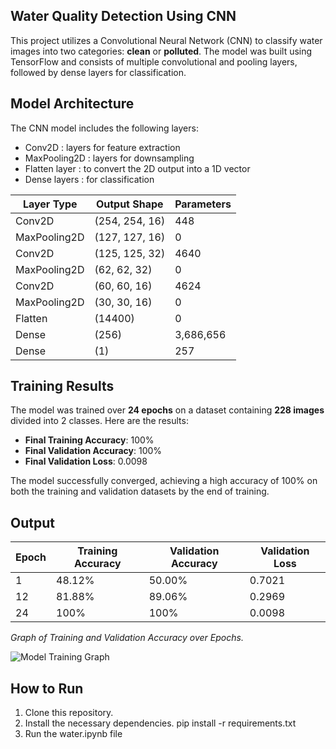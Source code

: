 ## Water Quality Detection Using CNN

This project utilizes a Convolutional Neural Network (CNN) to classify water images into two categories: **clean** or **polluted**. The model was built using TensorFlow and consists of multiple convolutional and pooling layers, followed by dense layers for classification.

## Model Architecture

The CNN model includes the following layers:
- Conv2D : layers for feature extraction
- MaxPooling2D : layers for downsampling
- Flatten layer : to convert the 2D output into a 1D vector
- Dense layers : for classification

| Layer Type  | Output Shape    | Parameters |
|-------------|-----------------|------------|
| Conv2D      | (254, 254, 16)  | 448        |
| MaxPooling2D | (127, 127, 16) | 0          |
| Conv2D      | (125, 125, 32)  | 4640       |
| MaxPooling2D | (62, 62, 32)   | 0          |
| Conv2D      | (60, 60, 16)    | 4624       |
| MaxPooling2D | (30, 30, 16)   | 0          |
| Flatten     | (14400)         | 0          |
| Dense       | (256)           | 3,686,656  |
| Dense       | (1)             | 257        |

## Training Results

The model was trained over **24 epochs** on a dataset containing **228 images** divided into 2 classes. Here are the results:

- **Final Training Accuracy**: 100%
- **Final Validation Accuracy**: 100%
- **Final Validation Loss**: 0.0098

The model successfully converged, achieving a high accuracy of 100% on both the training and validation datasets by the end of training.

## Output

| Epoch  | Training Accuracy | Validation Accuracy | Validation Loss |
|--------|-------------------|---------------------|-----------------|
| 1      | 48.12%            | 50.00%              | 0.7021          |
| 12     | 81.88%            | 89.06%              | 0.2969          |
| 24     | 100%              | 100%                | 0.0098          |

*Graph of Training and Validation Accuracy over Epochs.*

![Model Training Graph](https://github.com/user-attachments/assets/9e6f65f1-7211-47cc-80f8-31d4237f08f8)

## How to Run

1. Clone this repository.
2. Install the necessary dependencies.
   pip install -r requirements.txt
3. Run the water.ipynb file
